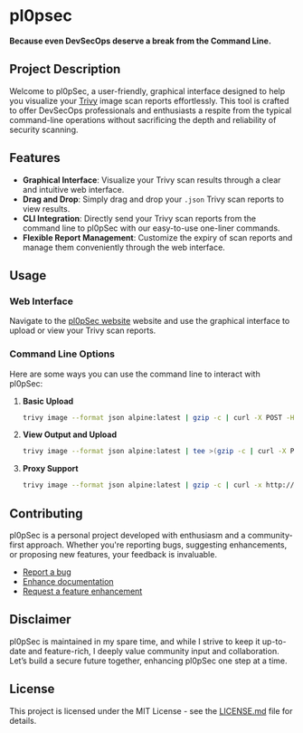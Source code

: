 # pl0psec

**Because even DevSecOps deserve a break from the Command Line.**

## Project Description

Welcome to pl0pSec, a user-friendly, graphical interface designed to help you visualize your [Trivy](https://aquasecurity.github.io/trivy/) image scan reports effortlessly. This tool is crafted to offer DevSecOps professionals and enthusiasts a respite from the typical command-line operations without sacrificing the depth and reliability of security scanning.

## Features

- **Graphical Interface**: Visualize your Trivy scan results through a clear and intuitive web interface.
- **Drag and Drop**: Simply drag and drop your `.json` Trivy scan reports to view results.
- **CLI Integration**: Directly send your Trivy scan reports from the command line to pl0pSec with our easy-to-use one-liner commands.
- **Flexible Report Management**: Customize the expiry of scan reports and manage them conveniently through the web interface.

## Usage

### Web Interface

Navigate to the [pl0pSec website](https://plopsec.com) website and use the graphical interface to upload or view your Trivy scan reports.

### Command Line Options

Here are some ways you can use the command line to interact with pl0pSec:

1. **Basic Upload**
   ```bash
   trivy image --format json alpine:latest | gzip -c | curl -X POST -H "Content-Encoding: gzip" -H "Content-Type: application/json" --data-binary @- https://plopsec.com/api/v1/scan
   ```

2. **View Output and Upload**
   ```bash
   trivy image --format json alpine:latest | tee >(gzip -c | curl -X POST -H "Content-Encoding: gzip" -H "Content-Type: application/json" --data-binary @- https://plopsec.com/api/v1/scan)
   ```

3. **Proxy Support**
   ```bash
   trivy image --format json alpine:latest | gzip -c | curl -x http://username:password@yourproxy:port -X POST -H "Content-Type: application/json" --data-binary @- https://plopsec.com/scan
   ```

## Contributing

pl0pSec is a personal project developed with enthusiasm and a community-first approach. Whether you're reporting bugs, suggesting enhancements, or proposing new features, your feedback is invaluable.

- [Report a bug](https://github.com/pl0psec/plopsec.com/discussions/new?category=bugs)
- [Enhance documentation](https://github.com/pl0psec/plopsec.com/discussions/new?category=documentation)
- [Request a feature enhancement](https://github.com/pl0psec/plopsec.com/discussions/new?category=ideas)

## Disclaimer

pl0pSec is maintained in my spare time, and while I strive to keep it up-to-date and feature-rich, I deeply value community input and collaboration. Let’s build a secure future together, enhancing pl0pSec one step at a time.

## License

This project is licensed under the MIT License - see the [LICENSE.md](LICENSE) file for details.
